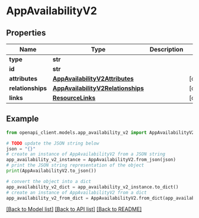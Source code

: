 # AppAvailabilityV2


## Properties

Name | Type | Description | Notes
------------ | ------------- | ------------- | -------------
**type** | **str** |  | 
**id** | **str** |  | 
**attributes** | [**AppAvailabilityV2Attributes**](AppAvailabilityV2Attributes.md) |  | [optional] 
**relationships** | [**AppAvailabilityV2Relationships**](AppAvailabilityV2Relationships.md) |  | [optional] 
**links** | [**ResourceLinks**](ResourceLinks.md) |  | [optional] 

## Example

```python
from openapi_client.models.app_availability_v2 import AppAvailabilityV2

# TODO update the JSON string below
json = "{}"
# create an instance of AppAvailabilityV2 from a JSON string
app_availability_v2_instance = AppAvailabilityV2.from_json(json)
# print the JSON string representation of the object
print(AppAvailabilityV2.to_json())

# convert the object into a dict
app_availability_v2_dict = app_availability_v2_instance.to_dict()
# create an instance of AppAvailabilityV2 from a dict
app_availability_v2_from_dict = AppAvailabilityV2.from_dict(app_availability_v2_dict)
```
[[Back to Model list]](../README.md#documentation-for-models) [[Back to API list]](../README.md#documentation-for-api-endpoints) [[Back to README]](../README.md)


